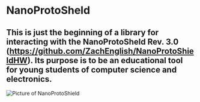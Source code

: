 # NanoProtoSheld
## This is just the beginning of a library for interacting with the NanoProtoSheld Rev. 3.0 (https://github.com/ZachEnglish/NanoProtoShieldHW). Its purpose is to be an educational tool for young students of computer science and electronics.

![Picture of NanoProtoShield](https://https://github.com/ZachEnglish/NanoProtoShield/blob/master/RealLife.png?raw=true)
